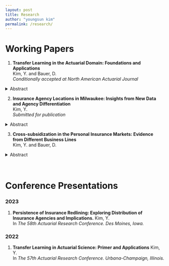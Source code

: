 ```yaml
---
layout: post
title: Research
author: "youngsun kim"
permalink: /research/
---
```


# Working Papers

1. **Transfer Learning in the Actuarial Domain: Foundations and Applications**<br/>
Kim, Y. and Bauer, D.<br/>
*Conditionally accepted at North American Actuarial Journal*<br/>
<details>
  <summary>Abstract</summary>
  <p>
    With increasing data availability, the use of machine learning methods has gained popularity in insurance. Applications include novel areas for the use of models, for instance for automating business processes, as well as conventional actuarial prediction tasks such as claims or loss prediction. However, with the limited amount of labeled data due to claims being a rare occurrence, the superiority of advanced learners---particularly deep neural networks that have led to major advances in other domains---remains unclear. 
In other fields, *transfer learning* has been proposed as a potential solution in similar contexts. Transfer learning refers to taking the knowledge from one problem and applying it to a new but related problem, which can reduce the cost of collecting additional labeled data and improve the model performance. In this paper, various transfer learning approaches are introduced and applied to publicly available insurance data sets. The performance of each approach is evaluated compared to a baseline model in the context of predicting insurance claims. The results highlight transfer learning as a useful tool for the actuarial toolkit.
  </p>
</details>

2. **Insurance Agency Locations in Milwaukee: Insights from New Data and Agency Differentiation**<br/>
Kim, Y.<br/>
*Submitted for publication*<br/>
<details>
  <summary>Abstract</summary>
  <p>
    To assess the persistence of differential access to insurance for minority populations, this paper revisits the analysis of insurance agency locations in various neighborhoods of the Milwaukee metropolitan area, drawing on earlier work by Squires, Velez, and Taeuber (1991). Consistent with the previous study, we find a statistically significant relationship between the expected number of agencies and the proportion of the minority population when controlling for various factors. Additionally, the relationship between the minority population and the number of agencies is consistently negative and significant for both exclusive and independent agencies. Further analysis reveals no clear evidence that agencies are more likely to close in areas with high minority populations or to open in areas with low minority populations. Therefore, the negative relationship observed primarily results from the persistence of historical patterns. However, there is also no evidence that carriers are actively seeking to expand access in areas with high minority populations.
  </p>
</details>

3. **Cross-subsidization in the Personal Insurance Markets: Evidence from Different Business Lines**<br/>
Kim, Y. and Bauer, D.<br/>
<details>
  <summary>Abstract</summary>
  <p>
    This study investigates the potential for cross-subsidization in the personal insurance markets, specifically between homeowners and auto insurance, in response to regulatory constraints and significant wildfire events. Utilizing a Difference-in-Differences approach, we analyze the impact of California's 2020 stringent regulatory policy and $1 billion wildfire events on auto insurance rates. Our findings indicate no statistically significant evidence supporting the hypothesis of cross-subsidization between homeowners and auto insurance rates. The results suggest that while higher homeowners insurance rates are associated with higher auto insurance rates, the regulatory policy implementation and significant wildfire events did not induce insurers to adjust auto insurance rates to compensate for constraints on homeowners insurance rates. These findings challenge the narrative of substantive climate-related cross-subsidization in the insurance industry and highlight the complexities of regulatory impacts on market dynamics.
  </p>
</details>
<br/>&nbsp;

# Conference Presentations

### 2023
1. **Persistence of Insurance Redlining: Exploring Distribution of Insurance Agencies and Implications.**
Kim, Y.<br/>
In *The 58th Actuarial Research Conference. Des Moines, Iowa.*

### 2022
1. **Transfer Learning in Actuarial Science: Primer and Applications**
Kim, Y.<br/>
In *The 57th Actuarial Research Conference. Urbana-Champaign, Illinois.*
